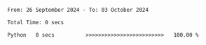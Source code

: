 <!--START_SECTION:waka-->

```txt
From: 26 September 2024 - To: 03 October 2024

Total Time: 0 secs

Python   0 secs          >>>>>>>>>>>>>>>>>>>>>>>>>   100.00 %
```

<!--END_SECTION:waka-->
